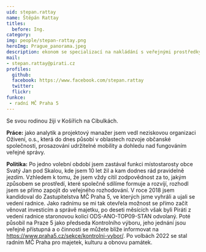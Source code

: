 ```yaml
---
uid: stepan.rattay
name: Štěpán Rattay  
titles:
  before: Ing.
category:
img: people/stepan-rattay.png
heroImg: Prague_panorama.jpeg
description: ekonom se specializací na nakládání s veřejnými prostředky
mail:
- stepan.rattay@pirati.cz
profiles:
  github:                 
  facebook: https://www.facebook.com/stepan.rattay
  twitter: 		  
  flickr:     	
funkce:
 - radní MČ Praha 5
---
```


Se svou rodinou žiji v Košířích na Cibulkách.

**Práce:** jako analytik a projektový manažer jsem vedl neziskovou organizaci Oživení, o.s., která do dnes působí v oblastech rozvoje občanské společnosti, prosazování udržitelné mobility a dohledu nad fungováním veřejné správy.

**Politika:** Po jedno volební období jsem zastával funkci místostarosty obce Svatý Jan pod Skalou, kde jsem 10 let žil a kam dodnes rád pravidelně jezdím. Vzhledem k tomu, že jsem vždy cítil zodpovědnost za to, jakým způsobem se prostředí, které společně sdílíme formuje a rozvíjí, rozhodl jsem se přímo zapojit do veřejného rozhodování. V roce 2018 jsem kandidoval do Zastupitelstva MČ Praha 5, ve kterých jsme vyhráli a ujali se vedení radnice. Jako radnímu se mi tak otevřela možnost se přímo začít věnovat investicím a správě majetku, po deseti měsících však byli Piráti z vedení radnice staronovou kolicí ODS-ANO-TOP09-STAN odvolaný. Poté působil na Praze 5 jako předseda Kontrolního výboru, jeho jednání jsou veřejně přístupná a o činnosti se můžete blíže informovat na https://www.praha5.cz/sekce/kontrolni-vybor/. Po volbách 2022 se stal radním MČ Praha pro majetek, kulturu a obnovu památek.
